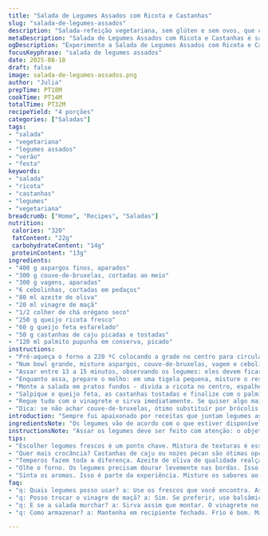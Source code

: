 ```yaml
---
title: "Salada de Legumes Assados com Ricota e Castanhas"
slug: "salada-de-legumes-assados"
description: "Salada-refeição vegetariana, sem glúten e sem ovos, que combina legumes assados crocantes com queijo ricota e castanhas, trazendo textura e sabor. Usa legumes frescos variados como aspargos, couve-de-bruxelas e vagem, temperados com azeite, vinagre de maçã, orégano seco. Os tempos de forno ajustados para garantir crocância sem amolecer demais. Atalho prático com ricota substituindo queijo cottage e nozes pecan no lugar das nozes comuns. Pode ser servida quente ou em temperatura ambiente, perfeita para refeições rápidas cheias de cor e nutrientes."
metaDescription: "Salada de Legumes Assados com Ricota e Castanhas é saudável e colorida, perfeita para qualquer refeição com sabor e textura incrível."
ogDescription: "Experimente a Salada de Legumes Assados com Ricota e Castanhas, uma combinação de sabores e texturas impressionantes para qualquer refeição."
focusKeyphrase: "salada de legumes assados"
date: 2025-08-18
draft: false
image: salada-de-legumes-assados.png
author: "Julia"
prepTime: PT18M
cookTime: PT14M
totalTime: PT32M
recipeYield: "4 porções"
categories: ["Saladas"]
tags:
- "salada"
- "vegetariana"
- "legumes assados"
- "verão"
- "festa"
keywords:
- "salada"
- "ricota"
- "castanhas"
- "legumes"
- "vegetariana"
breadcrumb: ["Home", "Recipes", "Saladas"]
nutrition: 
 calories: "320"
 fatContent: "22g"
 carbohydrateContent: "14g"
 proteinContent: "13g"
ingredients:
- "400 g aspargos finos, aparados"
- "300 g couve-de-bruxelas, cortadas ao meio"
- "300 g vagens, aparadas"
- "6 cebolinhas, cortadas em pedaços"
- "80 ml azeite de oliva"
- "20 ml vinagre de maçã"
- "1/2 colher de chá orégano seco"
- "250 g queijo ricota fresco"
- "60 g queijo feta esfarelado"
- "50 g castanhas de caju picadas e tostadas"
- "120 ml palmito pupunha em conserva, picado"
instructions:
- "Pré-aqueça o forno a 220 ºC colocando a grade no centro para circulação uniforme do calor."
- "Num bowl grande, misture aspargos, couve-de-bruxelas, vagem e cebolinha com metade do azeite; tempere com sal e pimenta abundantemente. Leve ao forno numa assadeira forrada com papel manteiga para facilitar limpeza."
- "Assar entre 13 a 15 minutos, observando os legumes: eles devem ficar ligeiramente dourados pelas bordas e ainda firmes ao toque — sinal que o interior está al dente e mantém crocância."
- "Enquanto assa, prepare o molho: em uma tigela pequena, misture o restante do azeite, vinagre de maçã, orégano, sal e pimenta. Prove para ajustar acidez e tempero."
- "Monte a salada em pratos fundos - divida a ricota no centro, espalhe os legumes assados por cima com delicadeza para não esmagar."
- "Salpique o queijo feta, as castanhas tostadas e finalize com o palmito picado, que traz toque cremoso e um leve sabor defumado."
- "Regue tudo com o vinagrete e sirva imediatamente. Se quiser algo mais refrescante, deixe esfriar e leve à geladeira por 10 minutos, fica ótimo também."
- "Dica: se não achar couve-de-bruxelas, ótimo substituir por brócolis ou até couve-flor pequena. Palmito pode ser pepino em conserva para crocância diferente — só cuide do excesso de sal."
introduction: "Sempre fui apaixonado por receitas que juntam legumes assados com queijos frescos – especialmente quando dá pra usar o forno para dramaticamente transformar texturas. Essa salada não foge à regra: aspargos crocantes com couves levemente douradas, vagem e cebola verde que soltaram aroma no forno. O toque final com ricota, que é fresca e suave, mais feta salgado, cria aquele contraste de sabores que seu paladar precisa. Troquei o vinagre balsâmico pelo vinagre de maçã para deixar um frescor mais presente, combinação que aprendi numa aula de cozinha que mexeu com minhas papilas. Um pouco de castanhas picadas trazem crocância e untuosidade; é uma salada completa, que sustenta em qualquer refeição."
ingredientsNote: "Os legumes vão de acordo com o que estiver disponível - aspargos e couve-de-bruxelas formam base crocante, mas brócolis e abobrinha também podem entrar no lugar. Ricota bate muito bem com feta, suavizando o sabor e criando cremosidade. Castanhas de caju ou nozes pecan são ótimas para crocância; uma pitada de sal ajuda a levantar o sabor. Palmito substitui as azeitonas marinadas que usaríamos para um toque ácido, garantindo frescor e textura diferente. O azeite deve ser de boa qualidade para realçar o aroma e o sabor no prato. Sal, pimenta, orégano e vinagre deixam tudo equilibrado; não economize nos temperos, legume assado precisa disso. Tem gente que prefere reduzir bastante azeite no forno para não molhar demais – escolha seu ponto."
instructionsNote: "Assar os legumes deve ser feito com atenção: o objetivo é dourar levemente as pontas, não secar tudo. Gosto sempre de mexer uma ou duas vezes para que dourar seja por igual. O toque visual: quando começam a criar manchas marrons nas bordas é a hora de tirar. Nada de passar do ponto ou vai perder a crocância que faz o prato vibrar no prato. A montagem começa pela ricota — se colocar junto com os legumes quentes, ela dá uma derretida boa. O palmito entra por último, pra manter a textura e não perder a personalidade. Vinagrete tem que ir por cima, pouco antes de servir, senão o prato fica aguado. Experimente cada passo do balanceamento do sal e ácido; eles falam muito mais alto quando o ingrediente é fresco e assado. Acho que bom cozinheiro sabe ouvir esses detalhes."
tips:
- "Escolher legumes frescos é um ponto chave. Mistura de texturas é essencial. Use aspargos e vagens crocantes. A couve-de-bruxelas precisa de atenção – não deixe passar do ponto. Se não tiver, brócolis é baita substituto."
- "Quer mais crocância? Castanhas de caju ou nozes pecan são ótimas opções. O palmito traz cremosidade. Mas se não tiver, pepino em conserva faz a diferença. Não esqueça de ajustar os temperos, sempre."
- "Temperos fazem toda a diferença. Azeite de oliva de qualidade realça nota fresca. Vinagre de maçã dá equilíbrio. Sal e pimenta, capriche. Vinagrete deve ser jogado por cima só na hora de servir, senão tudo fica aguado."
- "Olhe o forno. Os legumes precisam dourar levemente nas bordas. Isso indica que estão prontos. Se estiverem murchos, erraram a mão. Não esqueça de mexer de vez em quando para dourar por igual."
- "Sinta os aromas. Isso é parte da experiência. Misture os sabores ao montar a salada. Primeiro a ricota e depois os legumes. O feta por cima dá uma camada de sabor, finalize com palmito picado depois para manter a textura."
faq:
- "q: Quais legumes posso usar? a: Use os frescos que você encontra. Aspargos, couve-de-bruxelas e vagens são excelentes. Mas brócolis ou abobrinha também funcionam."
- "q: Posso trocar o vinagre de maçã? a: Sim. Se preferir, use balsâmico. Mas o de maçã traz frescor, porém a escolha é sua. Faça experiências."
- "q: E se a salada murchar? a: Sirva assim que montar. O vinagrete no final evita que fique aguada. Se sobrar, guarde na geladeira. Mas o ideal é comer logo."
- "q: Como armazenar? a: Mantenha em recipiente fechado. Frio é bom. Mas, legumes assados não duram muito. Então, coma em até dois dias. Planejamento é tudo."

---
```

